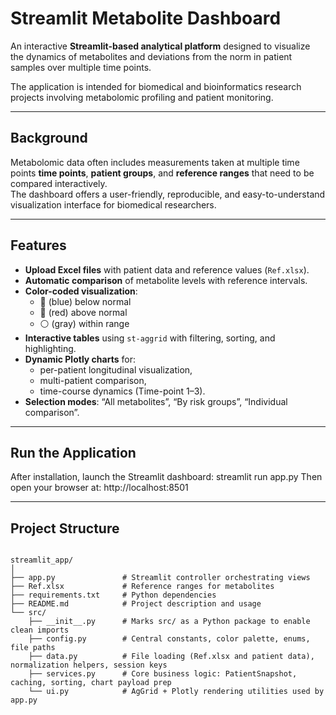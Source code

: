 # Streamlit Metabolite Dashboard

An interactive **Streamlit-based analytical platform** designed to visualize the dynamics of metabolites and deviations from the norm in patient samples over multiple time points.

The application is intended for biomedical and bioinformatics research projects involving metabolomic profiling and patient monitoring.

---

## Background

Metabolomic data often includes measurements taken at multiple time points **time points**, **patient groups**, and **reference ranges** that need to be compared interactively.  
The dashboard offers a user-friendly, reproducible, and easy-to-understand visualization interface for biomedical researchers.

---

## Features

- **Upload Excel files** with patient data and reference values (`Ref.xlsx`).
- **Automatic comparison** of metabolite levels with reference intervals.
- **Color-coded visualization**:
  - 🔵 (blue) below normal  
  - 🔴 (red) above normal  
  - ⚪ (gray) within range
- **Interactive tables** using `st-aggrid` with filtering, sorting, and highlighting.
- **Dynamic Plotly charts** for:
  - per-patient longitudinal visualization,  
  - multi-patient comparison,  
  - time-course dynamics (Time-point 1–3).
- **Selection modes**: “All metabolites”, “By risk groups”, “Individual comparison”.

---

## Run the Application
After installation, launch the Streamlit dashboard:
streamlit run app.py
Then open your browser at:
http://localhost:8501

---

## Project Structure
```

streamlit_app/
│
├── app.py               # Streamlit controller orchestrating views
├── Ref.xlsx             # Reference ranges for metabolites
├── requirements.txt     # Python dependencies
├── README.md            # Project description and usage
└── src/
    ├── __init__.py      # Marks src/ as a Python package to enable clean imports
    ├── config.py        # Central constants, color palette, enums, file paths
    ├── data.py          # File loading (Ref.xlsx and patient data), normalization helpers, session keys
    ├── services.py      # Core business logic: PatientSnapshot, caching, sorting, chart payload prep
    └── ui.py            # AgGrid + Plotly rendering utilities used by app.py
```

